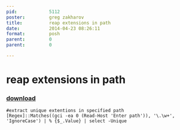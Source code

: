 ```yaml
---
pid:            5112
poster:         greg zakharov
title:          reap extensions in path
date:           2014-04-23 08:26:11
format:         posh
parent:         0
parent:         0

---
```


# reap extensions in path

### [download](5112.ps1)



```posh
#extract unique extentions in specified path
[Regex]::Matches((gci -ea 0 (Read-Host 'Enter path')), '\.\w+', 'IgnoreCase') | % {$_.Value} | select -Unique
```
